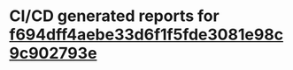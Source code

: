 # CI/CD generated reports for [f694dff4aebe33d6f1f5fde3081e98c9c902793e](https://github.com/hydephp/develop/commit/f694dff4aebe33d6f1f5fde3081e98c9c902793e)
